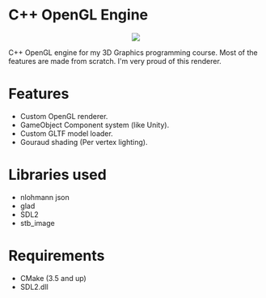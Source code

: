 # C++ OpenGL Engine
<p align="center">
 <img src ="https://github.com/user-attachments/assets/26c8f911-8396-4f55-9b0e-1aefafa3f7ed">
</p>
C++ OpenGL engine for my 3D Graphics programming course. Most of the features are made from scratch. I'm very proud of this renderer.

# Features
- Custom OpenGL renderer.
- GameObject Component system (like Unity).
- Custom GLTF model loader.
- Gouraud shading (Per vertex lighting).

# Libraries used
- nlohmann json
- glad
- SDL2
- stb_image

# Requirements
- CMake (3.5 and up)
- SDL2.dll
